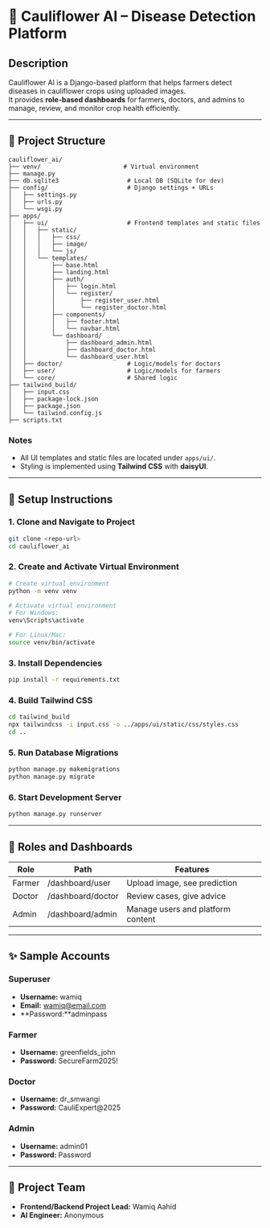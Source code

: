 # 🌿 Cauliflower AI – Disease Detection Platform

## Description

Cauliflower AI is a Django-based platform that helps farmers detect diseases in cauliflower crops using uploaded images.  
It provides **role-based dashboards** for farmers, doctors, and admins to manage, review, and monitor crop health efficiently.

---

## 🚀 Project Structure

```plaintext
cauliflower_ai/
├── venv/                       # Virtual environment
├── manage.py
├── db.sqlite3                   # Local DB (SQLite for dev)
├── config/                      # Django settings + URLs
│   ├── settings.py
│   ├── urls.py
│   └── wsgi.py
├── apps/
│   ├── ui/                      # Frontend templates and static files
│   │   ├── static/
│   │   │   ├── css/
│   │   │   ├── image/
│   │   │   └── js/
│   │   └── templates/
│   │       ├── base.html
│   │       ├── landing.html
│   │       ├── auth/
│   │       │   ├── login.html
│   │       │   └── register/
│   │       │       ├── register_user.html
│   │       │       └── register_doctor.html
│   │       ├── components/
│   │       │   ├── footer.html
│   │       │   └── navbar.html
│   │       └── dashboard/
│   │           ├── dashboard_admin.html
│   │           ├── dashboard_doctor.html
│   │           └── dashboard_user.html
│   ├── doctor/                  # Logic/models for doctors
│   ├── user/                    # Logic/models for farmers
│   └── core/                    # Shared logic
├── tailwind_build/
│   ├── input.css
│   ├── package-lock.json
│   ├── package.json
│   └── tailwind.config.js
├── scripts.txt
```

### Notes

- All UI templates and static files are located under `apps/ui/`.
- Styling is implemented using **Tailwind CSS** with **daisyUI**.

---

## 🔧 Setup Instructions

### 1. Clone and Navigate to Project

```bash
git clone <repo-url>
cd cauliflower_ai
```

### 2. Create and Activate Virtual Environment

```bash
# Create virtual environment
python -m venv venv

# Activate virtual environment
# For Windows:
venv\Scripts\activate

# For Linux/Mac:
source venv/bin/activate
```

### 3. Install Dependencies

```bash
pip install -r requirements.txt
```

### 4. Build Tailwind CSS

```bash
cd tailwind_build
npx tailwindcss -i input.css -o ../apps/ui/static/css/styles.css
cd ..
```

### 5. Run Database Migrations

```bash
python manage.py makemigrations
python manage.py migrate
```

### 6. Start Development Server

```bash
python manage.py runserver
```

---

## 🧠 Roles and Dashboards

| Role   | Path              | Features                          |
| ------ | ----------------- | --------------------------------- |
| Farmer | /dashboard/user   | Upload image, see prediction      |
| Doctor | /dashboard/doctor | Review cases, give advice         |
| Admin  | /dashboard/admin  | Manage users and platform content |

---

## ✨ Sample Accounts

### Superuser

- **Username:** wamiq
- **Email:** wamiq@email.com
- **Password:**adminpass

### Farmer

- **Username:** greenfields_john
- **Password:** SecureFarm2025!

### Doctor

- **Username:** dr_smwangi
- **Password:** CauliExpert@2025

### Admin

- **Username:** admin01
- **Password:** Password

---

## 📄 Project Team

- **Frontend/Backend Project Lead:** Wamiq Aahid
- **AI Engineer:** Anonymous
